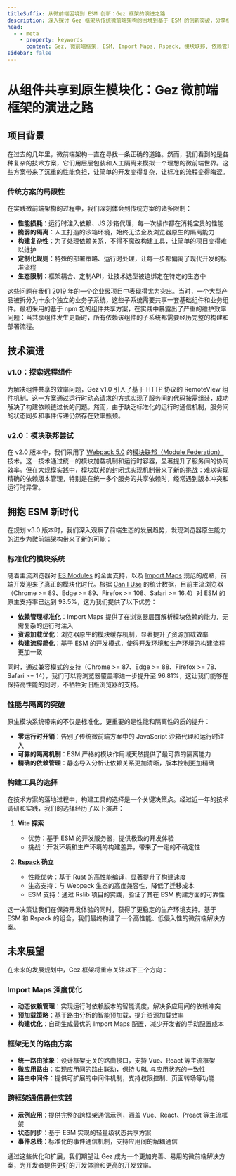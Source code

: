 ```yaml
---
titleSuffix: 从微前端困境到 ESM 创新：Gez 框架的演进之路
description: 深入探讨 Gez 框架从传统微前端架构的困境到基于 ESM 的创新突破，分享框架在性能优化、依赖管理和构建工具选型等方面的技术实践经验。
head:
  - - meta
    - property: keywords
      content: Gez, 微前端框架, ESM, Import Maps, Rspack, 模块联邦, 依赖管理, 性能优化, 技术演进, 服务端渲染
sidebar: false
---
```


# 从组件共享到原生模块化：Gez 微前端框架的演进之路

## 项目背景

在过去的几年里，微前端架构一直在寻找一条正确的道路。然而，我们看到的是各种复杂的技术方案，它们用层层包装和人工隔离来模拟一个理想的微前端世界。这些方案带来了沉重的性能负担，让简单的开发变得复杂，让标准的流程变得晦涩。

### 传统方案的局限性

在实践微前端架构的过程中，我们深刻体会到传统方案的诸多限制：

- **性能损耗**：运行时注入依赖、JS 沙箱代理，每一次操作都在消耗宝贵的性能
- **脆弱的隔离**：人工打造的沙箱环境，始终无法企及浏览器原生的隔离能力
- **构建复杂性**：为了处理依赖关系，不得不魔改构建工具，让简单的项目变得难以维护
- **定制化规则**：特殊的部署策略、运行时处理，让每一步都偏离了现代开发的标准流程
- **生态限制**：框架耦合、定制API，让技术选型被迫绑定在特定的生态中

这些问题在我们 2019 年的一个企业级项目中表现得尤为突出。当时，一个大型产品被拆分为十余个独立的业务子系统，这些子系统需要共享一套基础组件和业务组件。最初采用的基于 npm 包的组件共享方案，在实践中暴露出了严重的维护效率问题：当共享组件发生更新时，所有依赖该组件的子系统都需要经历完整的构建和部署流程。

## 技术演进

### v1.0：探索远程组件

为解决组件共享的效率问题，Gez v1.0 引入了基于 HTTP 协议的 RemoteView 组件机制。这一方案通过运行时动态请求的方式实现了服务间的代码按需组装，成功解决了构建依赖链过长的问题。然而，由于缺乏标准化的运行时通信机制，服务间的状态同步和事件传递仍然存在效率瓶颈。

### v2.0：模块联邦尝试

在 v2.0 版本中，我们采用了 [Webpack 5.0](https://webpack.js.org/) 的[模块联邦（Module Federation）](https://webpack.js.org/concepts/module-federation/)技术。这一技术通过统一的模块加载机制和运行时容器，显著提升了服务间的协同效率。但在大规模实践中，模块联邦的封闭式实现机制带来了新的挑战：难以实现精确的依赖版本管理，特别是在统一多个服务的共享依赖时，经常遇到版本冲突和运行时异常。

## 拥抱 ESM 新时代

在规划 v3.0 版本时，我们深入观察了前端生态的发展趋势，发现浏览器原生能力的进步为微前端架构带来了新的可能：

### 标准化的模块系统

随着主流浏览器对 [ES Modules](https://developer.mozilla.org/en-US/docs/Web/JavaScript/Guide/Modules) 的全面支持，以及 [Import Maps](https://github.com/WICG/import-maps) 规范的成熟，前端开发迎来了真正的模块化时代。根据 [Can I Use](https://caniuse.com/?search=importmap) 的统计数据，目前主流浏览器（Chrome >= 89、Edge >= 89、Firefox >= 108、Safari >= 16.4）对 ESM 的原生支持率已达到 93.5%，这为我们提供了以下优势：

- **依赖管理标准化**：Import Maps 提供了在浏览器层面解析模块依赖的能力，无需复杂的运行时注入
- **资源加载优化**：浏览器原生的模块缓存机制，显著提升了资源加载效率
- **构建流程简化**：基于 ESM 的开发模式，使得开发环境和生产环境的构建流程更加一致

同时，通过兼容模式的支持（Chrome >= 87、Edge >= 88、Firefox >= 78、Safari >= 14），我们可以将浏览器覆盖率进一步提升至 96.81%，这让我们能够在保持高性能的同时，不牺牲对旧版浏览器的支持。

### 性能与隔离的突破

原生模块系统带来的不仅是标准化，更重要的是性能和隔离性的质的提升：

- **零运行时开销**：告别了传统微前端方案中的 JavaScript 沙箱代理和运行时注入
- **可靠的隔离机制**：ESM 严格的模块作用域天然提供了最可靠的隔离能力
- **精确的依赖管理**：静态导入分析让依赖关系更加清晰，版本控制更加精确

### 构建工具的选择

在技术方案的落地过程中，构建工具的选择是一个关键决策点。经过近一年的技术调研和实践，我们的选择经历了以下演进：

1. **Vite 探索**
   - 优势：基于 ESM 的开发服务器，提供极致的开发体验
   - 挑战：开发环境和生产环境的构建差异，带来了一定的不确定性

2. **[Rspack](https://www.rspack.dev/) 确立**
   - 性能优势：基于 [Rust](https://www.rust-lang.org/) 的高性能编译，显著提升了构建速度
   - 生态支持：与 Webpack 生态的高度兼容性，降低了迁移成本
   - ESM 支持：通过 Rslib 项目的实践，验证了其在 ESM 构建方面的可靠性

这一决策让我们在保持开发体验的同时，获得了更稳定的生产环境支持。基于 ESM 和 Rspack 的组合，我们最终构建了一个高性能、低侵入性的微前端解决方案。


## 未来展望

在未来的发展规划中，Gez 框架将重点关注以下三个方向：

### Import Maps 深度优化

- **动态依赖管理**：实现运行时依赖版本的智能调度，解决多应用间的依赖冲突
- **预加载策略**：基于路由分析的智能预加载，提升资源加载效率
- **构建优化**：自动生成最优的 Import Maps 配置，减少开发者的手动配置成本

### 框架无关的路由方案

- **统一路由抽象**：设计框架无关的路由接口，支持 Vue、React 等主流框架
- **微应用路由**：实现应用间的路由联动，保持 URL 与应用状态的一致性
- **路由中间件**：提供可扩展的中间件机制，支持权限控制、页面转场等功能

### 跨框架通信最佳实践

- **示例应用**：提供完整的跨框架通信示例，涵盖 Vue、React、Preact 等主流框架
- **状态同步**：基于 ESM 实现的轻量级状态共享方案
- **事件总线**：标准化的事件通信机制，支持应用间的解耦通信

通过这些优化和扩展，我们期望让 Gez 成为一个更加完善、易用的微前端解决方案，为开发者提供更好的开发体验和更高的开发效率。